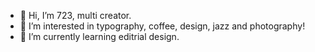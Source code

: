 - 👋 Hi, I’m 723, multi creator.
- 👀 I’m interested in typography, coffee, design, jazz and photography!
- 🌱 I’m currently learning editrial design.

<!---
1mf-723/1mf-723 is a ✨ special ✨ repository because its `README.md` (this file) appears on your GitHub profile.
You can click the Preview link to take a look at your changes.
--->
